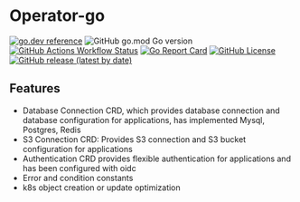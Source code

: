 # Operator-go

[![go.dev reference](https://img.shields.io/badge/go.dev-reference-007d9c?logo=go&logoColor=white)](https://pkg.go.dev/github.com/zncdatadev/operator-go)
![GitHub go.mod Go version](https://img.shields.io/github/go-mod/go-version/zncdatadev/operator-go)
[![GitHub Actions Workflow Status](https://img.shields.io/github/actions/workflow/status/zncdatadev/operator-go/test.yml)](https://github.com/zncdatadev/operator-go/actions/workflows/ci.yml)
[![Go Report Card](https://goreportcard.com/badge/github.com/zncdatadev/operator-go)](https://goreportcard.com/report/github.com/zncdatadev/operator-go)
[![GitHub License](https://img.shields.io/github/license/zncdatadev/commons-operator)](https://github.com/zncdatadev/operator-go/blob/main/LICENSE)
[![GitHub release (latest by date)](https://img.shields.io/github/v/release/zncdatadev/operator-go)](https://github.com/zncdatadev/operator-go/releases)


## Features

- Database Connection CRD, which provides database connection and database configuration for applications, has implemented Mysql, Postgres, Redis
- S3 Connection CRD: Provides S3 connection and S3 bucket configuration for applications
- Authentication CRD provides flexible authentication for applications and has been configured with oidc
- Error and condition constants
- k8s object creation or update optimization
